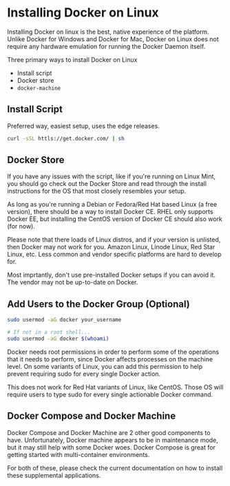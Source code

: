 # Installing Docker on Linux

Installing Docker on linux is the best, native experience of the platform.
Unlike Docker for Windows and Docker for Mac, Docker on Linux does not
require any hardware emulation for running the Docker Daemon itself.

Three primary ways to install Docker on Linux

- Install script
- Docker store
- `docker-machine`


## Install Script

Preferred way, easiest setup, uses the edge releases.

```bash
curl -sSL httls://get.docker.com/ | sh
```


## Docker Store

If you have any issues with the script, like if you're running on
Linux Mint, you should go check out the Docker Store and read through
the install instructions for the OS that most closely resembles your setup.

As long as you're running a Debian or Fedora/Red Hat based Linux (a free 
version), there should be a way to install Docker CE. RHEL only supports
Docker EE, but installing the CentOS version of Docker CE should also work
(for now).

Please note that there loads of Linux distros, and if your version is unlisted,
then Docker may not work for you. Amazon Linux, Linode Linux, Red Star Linux, 
etc. Less common and vendor specific platforms are hard to develop for.

Most imprtantly, don't use pre-installed Docker setups if you can avoid it.
The vendor may not be up-to-date on Docker.


## Add Users to the Docker Group (Optional)

```bash
sudo usermod -aG docker your_username

# If not in a root shell...
sudo usermod -aG docker $(whoami)
```

Docker needs root permissions in order to perform some of the operations that
it needs to perform, since Docker affects processes on the machine level. On some
variants of Linux, you can add this permission to help prevent requiring sudo for
every single Docker action.

This does not work for Red Hat variants of Linux, like CentOS. Those OS will
require users to type sudo for every single actionable Docker command.


## Docker Compose and Docker Machine

Docker Compose and Docker Machine are 2 other good components to have.
Unfortunately, Docker machine appears to be in maintenance mode, but it may
still help with some Docker woes.
Docker Compose is great for getting started with multi-container environments.

For both of these, please check the current documentation on how to install
these supplemental applications.

